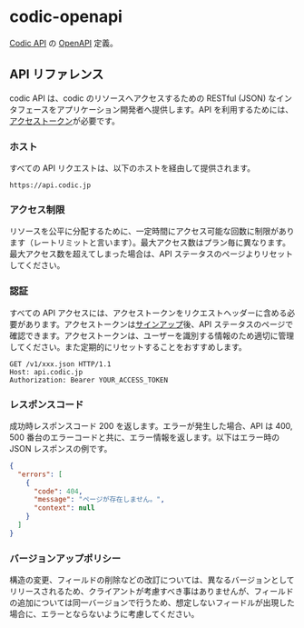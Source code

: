 # codic-openapi

[Codic API](https://codic.jp/docs/api) の [OpenAPI](https://www.openapis.org/) 定義。

## API リファレンス

codic API は、codic のリソースへアクセスするための RESTful (JSON) なインタフェースをアプリケーション開発者へ提供します。API を利用するためには、[アクセストークン](https://codic.jp/docs/api#authorization)が必要です。

### ホスト

すべての API リクエストは、以下のホストを経由して提供されます。

```
https://api.codic.jp
```

### アクセス制限

リソースを公平に分配するために、一定時間にアクセス可能な回数に制限があります（レートリミットと言います）。最大アクセス数はプラン毎に異なります。最大アクセス数を超えてしまった場合は、API ステータスのページよりリセットしてください。

### 認証

すべての API アクセスには、アクセストークンをリクエストヘッダーに含める必要があります。アクセストークンは[サインアップ](https://codic.jp/signup)後、API ステータスのページで確認できます。アクセストークンは、ユーザーを識別する情報のため適切に管理してください。また定期的にリセットすることをおすすめします。

```
GET /v1/xxx.json HTTP/1.1
Host: api.codic.jp
Authorization: Bearer YOUR_ACCESS_TOKEN
```

### レスポンスコード

成功時レスポンスコード 200 を返します。エラーが発生した場合、API は 400, 500 番台のエラーコードと共に、エラー情報を返します。以下はエラー時の JSON レスポンスの例です。

```json
{
  "errors": [
    {
      "code": 404,
      "message": "ページが存在しません。",
      "context": null
    }
  ]
}
```

### バージョンアップポリシー

構造の変更、フィールドの削除などの改訂については、異なるバージョンとしてリリースされるため、クライアントが考慮すべき事はありませんが、フィールドの追加については同一バージョンで行うため、想定しないフィードルが出現した場合に、エラーとならないように考慮してください。
